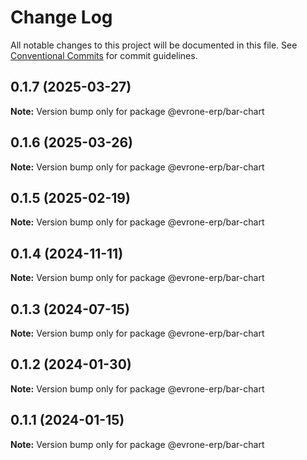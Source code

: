 # Change Log

All notable changes to this project will be documented in this file.
See [Conventional Commits](https://conventionalcommits.org) for commit guidelines.

## 0.1.7 (2025-03-27)

**Note:** Version bump only for package @evrone-erp/bar-chart





## 0.1.6 (2025-03-26)

**Note:** Version bump only for package @evrone-erp/bar-chart





## 0.1.5 (2025-02-19)

**Note:** Version bump only for package @evrone-erp/bar-chart





## 0.1.4 (2024-11-11)

**Note:** Version bump only for package @evrone-erp/bar-chart





## 0.1.3 (2024-07-15)

**Note:** Version bump only for package @evrone-erp/bar-chart





## 0.1.2 (2024-01-30)

**Note:** Version bump only for package @evrone-erp/bar-chart





## 0.1.1 (2024-01-15)

**Note:** Version bump only for package @evrone-erp/bar-chart
